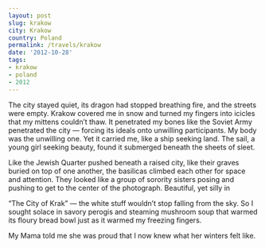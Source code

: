 ```yaml
---
layout: post
slug: krakow
city: Krakow
country: Poland
permalink: /travels/krakow
date: '2012-10-28'
tags:
- krakow
- poland
- 2012
---
```

The city stayed quiet, its dragon had stopped breathing fire, and the streets were empty. Krakow covered me in snow and turned my fingers into icicles that my mittens couldn’t thaw. It penetrated my bones like the Soviet Army penetrated the city — forcing its ideals onto unwilling participants. My body was the unwilling one. Yet it carried me, like a ship seeking land. The sail, a young girl seeking beauty, found it submerged beneath the sheets of sleet.

Like the Jewish Quarter pushed beneath a raised city, like their graves buried on top of one another, the basilicas climbed each other for space and attention. They looked like a group of sorority sisters posing and pushing to get to the center of the photograph. Beautiful, yet silly in


“The City of Krak” — the white stuff wouldn’t stop falling from the sky. So I sought solace in savory perogis and steaming mushroom soup that warmed its floury bread bowl just as it warmed my freezing fingers.

My Mama told me she was proud that I now knew what her winters felt like.
